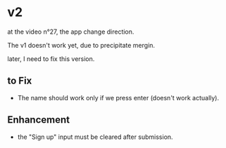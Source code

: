 # v2

at the video n°27, the app change direction.

The v1 doesn't work yet, due to precipitate mergin.

later, I need to fix this version.

## to Fix

- The name should work only if we press enter (doesn't work actually).

## Enhancement

- the "Sign up" input must be cleared after submission.